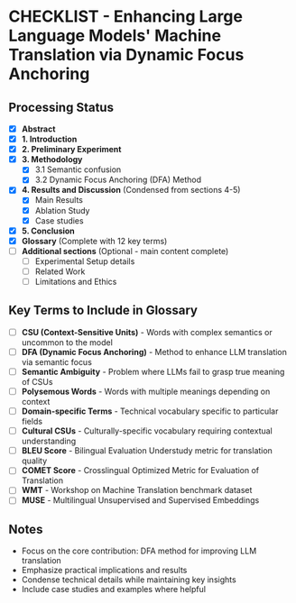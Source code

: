 # CHECKLIST - Enhancing Large Language Models' Machine Translation via Dynamic Focus Anchoring

## Processing Status

- [x] **Abstract**
- [x] **1. Introduction**
- [x] **2. Preliminary Experiment**
- [x] **3. Methodology**
  - [x] 3.1 Semantic confusion
  - [x] 3.2 Dynamic Focus Anchoring (DFA) Method
- [x] **4. Results and Discussion** (Condensed from sections 4-5)
  - [x] Main Results
  - [x] Ablation Study
  - [x] Case studies
- [x] **5. Conclusion**
- [x] **Glossary** (Complete with 12 key terms)
- [ ] **Additional sections** (Optional - main content complete)
  - [ ] Experimental Setup details
  - [ ] Related Work
  - [ ] Limitations and Ethics

## Key Terms to Include in Glossary

- [ ] **CSU (Context-Sensitive Units)** - Words with complex semantics or uncommon to the model
- [ ] **DFA (Dynamic Focus Anchoring)** - Method to enhance LLM translation via semantic focus
- [ ] **Semantic Ambiguity** - Problem where LLMs fail to grasp true meaning of CSUs
- [ ] **Polysemous Words** - Words with multiple meanings depending on context
- [ ] **Domain-specific Terms** - Technical vocabulary specific to particular fields
- [ ] **Cultural CSUs** - Culturally-specific vocabulary requiring contextual understanding
- [ ] **BLEU Score** - Bilingual Evaluation Understudy metric for translation quality
- [ ] **COMET Score** - Crosslingual Optimized Metric for Evaluation of Translation
- [ ] **WMT** - Workshop on Machine Translation benchmark dataset
- [ ] **MUSE** - Multilingual Unsupervised and Supervised Embeddings

## Notes

- Focus on the core contribution: DFA method for improving LLM translation
- Emphasize practical implications and results
- Condense technical details while maintaining key insights
- Include case studies and examples where helpful 